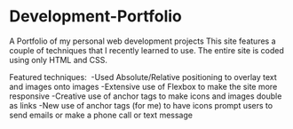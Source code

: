 # Development-Portfolio
A Portfolio of my personal web development projects
This site features a couple of techniques that I recently learned to use.  The entire site is coded using only HTML and CSS.

Featured techniques:&nbsp;
-Used Absolute/Relative positioning to overlay text and images onto images
-Extensive use of Flexbox to make the site more responsive
-Creative use of anchor tags to make icons and images double as links
-New use of anchor tags (for me) to have icons prompt users to send emails or make a phone call or text message
